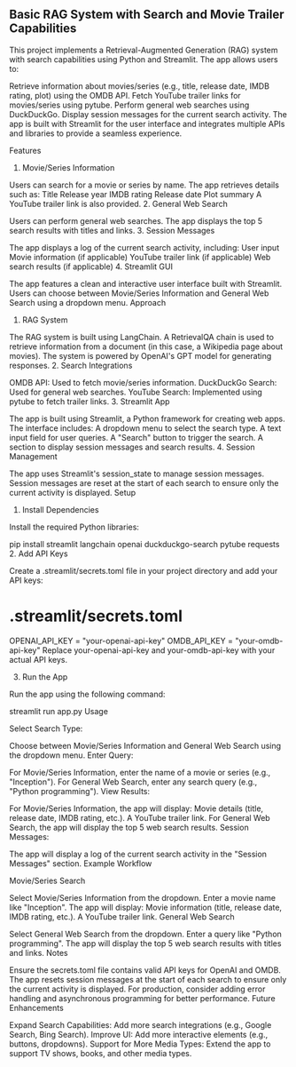 ## Basic RAG System with Search and Movie Trailer Capabilities

This project implements a Retrieval-Augmented Generation (RAG) system with search capabilities using Python and Streamlit. The app allows users to:

Retrieve information about movies/series (e.g., title, release date, IMDB rating, plot) using the OMDB API.
Fetch YouTube trailer links for movies/series using pytube.
Perform general web searches using DuckDuckGo.
Display session messages for the current search activity.
The app is built with Streamlit for the user interface and integrates multiple APIs and libraries to provide a seamless experience.

Features

1. Movie/Series Information

Users can search for a movie or series by name.
The app retrieves details such as:
Title
Release year
IMDB rating
Release date
Plot summary
A YouTube trailer link is also provided.
2. General Web Search

Users can perform general web searches.
The app displays the top 5 search results with titles and links.
3. Session Messages

The app displays a log of the current search activity, including:
User input
Movie information (if applicable)
YouTube trailer link (if applicable)
Web search results (if applicable)
4. Streamlit GUI

The app features a clean and interactive user interface built with Streamlit.
Users can choose between Movie/Series Information and General Web Search using a dropdown menu.
Approach

1. RAG System

The RAG system is built using LangChain.
A RetrievalQA chain is used to retrieve information from a document (in this case, a Wikipedia page about movies).
The system is powered by OpenAI's GPT model for generating responses.
2. Search Integrations

OMDB API: Used to fetch movie/series information.
DuckDuckGo Search: Used for general web searches.
YouTube Search: Implemented using pytube to fetch trailer links.
3. Streamlit App

The app is built using Streamlit, a Python framework for creating web apps.
The interface includes:
A dropdown menu to select the search type.
A text input field for user queries.
A "Search" button to trigger the search.
A section to display session messages and search results.
4. Session Management

The app uses Streamlit's session_state to manage session messages.
Session messages are reset at the start of each search to ensure only the current activity is displayed.
Setup

1. Install Dependencies

Install the required Python libraries:

pip install streamlit langchain openai duckduckgo-search pytube requests
2. Add API Keys

Create a .streamlit/secrets.toml file in your project directory and add your API keys:

# .streamlit/secrets.toml
OPENAI_API_KEY = "your-openai-api-key"
OMDB_API_KEY = "your-omdb-api-key"
Replace your-openai-api-key and your-omdb-api-key with your actual API keys.

3. Run the App

Run the app using the following command:

streamlit run app.py
Usage

Select Search Type:

Choose between Movie/Series Information and General Web Search using the dropdown menu.
Enter Query:

For Movie/Series Information, enter the name of a movie or series (e.g., "Inception").
For General Web Search, enter any search query (e.g., "Python programming").
View Results:

For Movie/Series Information, the app will display:
Movie details (title, release date, IMDB rating, etc.).
A YouTube trailer link.
For General Web Search, the app will display the top 5 web search results.
Session Messages:

The app will display a log of the current search activity in the "Session Messages" section.
Example Workflow

Movie/Series Search

Select Movie/Series Information from the dropdown.
Enter a movie name like "Inception".
The app will display:
Movie information (title, release date, IMDB rating, etc.).
A YouTube trailer link.
General Web Search

Select General Web Search from the dropdown.
Enter a query like "Python programming".
The app will display the top 5 web search results with titles and links.
Notes

Ensure the secrets.toml file contains valid API keys for OpenAI and OMDB.
The app resets session messages at the start of each search to ensure only the current activity is displayed.
For production, consider adding error handling and asynchronous programming for better performance.
Future Enhancements

Expand Search Capabilities:
Add more search integrations (e.g., Google Search, Bing Search).
Improve UI:
Add more interactive elements (e.g., buttons, dropdowns).
Support for More Media Types:
Extend the app to support TV shows, books, and other media types.
